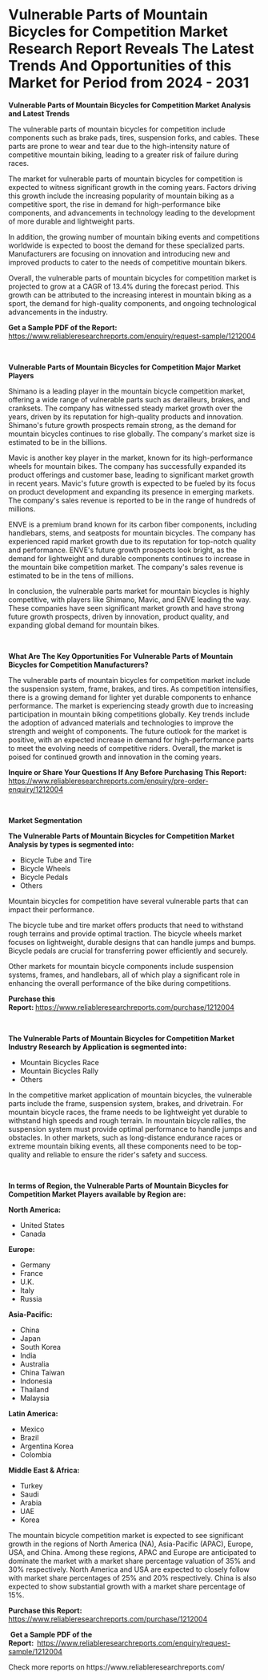 <p><h1>Vulnerable Parts of Mountain Bicycles for Competition Market Research Report Reveals The Latest Trends And Opportunities of this Market for Period from 2024 - 2031</h1></p><p><strong>Vulnerable Parts of Mountain Bicycles for Competition Market Analysis and Latest Trends</strong></p>
<p><p>The vulnerable parts of mountain bicycles for competition include components such as brake pads, tires, suspension forks, and cables. These parts are prone to wear and tear due to the high-intensity nature of competitive mountain biking, leading to a greater risk of failure during races.</p><p>The market for vulnerable parts of mountain bicycles for competition is expected to witness significant growth in the coming years. Factors driving this growth include the increasing popularity of mountain biking as a competitive sport, the rise in demand for high-performance bike components, and advancements in technology leading to the development of more durable and lightweight parts.</p><p>In addition, the growing number of mountain biking events and competitions worldwide is expected to boost the demand for these specialized parts. Manufacturers are focusing on innovation and introducing new and improved products to cater to the needs of competitive mountain bikers.</p><p>Overall, the vulnerable parts of mountain bicycles for competition market is projected to grow at a CAGR of 13.4% during the forecast period. This growth can be attributed to the increasing interest in mountain biking as a sport, the demand for high-quality components, and ongoing technological advancements in the industry.</p></p>
<p><strong>Get a Sample PDF of the Report:&nbsp;</strong> <a href="https://www.reliableresearchreports.com/enquiry/request-sample/1212004">https://www.reliableresearchreports.com/enquiry/request-sample/1212004</a></p>
<p>&nbsp;</p>
<p><strong>Vulnerable Parts of Mountain Bicycles for Competition Major Market Players</strong></p>
<p><p>Shimano is a leading player in the mountain bicycle competition market, offering a wide range of vulnerable parts such as derailleurs, brakes, and cranksets. The company has witnessed steady market growth over the years, driven by its reputation for high-quality products and innovation. Shimano's future growth prospects remain strong, as the demand for mountain bicycles continues to rise globally. The company's market size is estimated to be in the billions.</p><p>Mavic is another key player in the market, known for its high-performance wheels for mountain bikes. The company has successfully expanded its product offerings and customer base, leading to significant market growth in recent years. Mavic's future growth is expected to be fueled by its focus on product development and expanding its presence in emerging markets. The company's sales revenue is reported to be in the range of hundreds of millions.</p><p>ENVE is a premium brand known for its carbon fiber components, including handlebars, stems, and seatposts for mountain bicycles. The company has experienced rapid market growth due to its reputation for top-notch quality and performance. ENVE's future growth prospects look bright, as the demand for lightweight and durable components continues to increase in the mountain bike competition market. The company's sales revenue is estimated to be in the tens of millions.</p><p>In conclusion, the vulnerable parts market for mountain bicycles is highly competitive, with players like Shimano, Mavic, and ENVE leading the way. These companies have seen significant market growth and have strong future growth prospects, driven by innovation, product quality, and expanding global demand for mountain bikes.</p></p>
<p>&nbsp;</p>
<p><strong>What Are The Key Opportunities For Vulnerable Parts of Mountain Bicycles for Competition Manufacturers?</strong></p>
<p><p>The vulnerable parts of mountain bicycles for competition market include the suspension system, frame, brakes, and tires. As competition intensifies, there is a growing demand for lighter yet durable components to enhance performance. The market is experiencing steady growth due to increasing participation in mountain biking competitions globally. Key trends include the adoption of advanced materials and technologies to improve the strength and weight of components. The future outlook for the market is positive, with an expected increase in demand for high-performance parts to meet the evolving needs of competitive riders. Overall, the market is poised for continued growth and innovation in the coming years.</p></p>
<p><strong>Inquire or Share Your Questions If Any Before Purchasing This Report:</strong> <a href="https://www.reliableresearchreports.com/enquiry/pre-order-enquiry/1212004">https://www.reliableresearchreports.com/enquiry/pre-order-enquiry/1212004</a></p>
<p>&nbsp;</p>
<p><strong>Market Segmentation</strong></p>
<p><strong>The Vulnerable Parts of Mountain Bicycles for Competition Market Analysis by types is segmented into:</strong></p>
<p><ul><li>Bicycle Tube and Tire</li><li>Bicycle Wheels</li><li>Bicycle Pedals</li><li>Others</li></ul></p>
<p><p>Mountain bicycles for competition have several vulnerable parts that can impact their performance. </p><p>The bicycle tube and tire market offers products that need to withstand rough terrains and provide optimal traction. The bicycle wheels market focuses on lightweight, durable designs that can handle jumps and bumps. Bicycle pedals are crucial for transferring power efficiently and securely. </p><p>Other markets for mountain bicycle components include suspension systems, frames, and handlebars, all of which play a significant role in enhancing the overall performance of the bike during competitions.</p></p>
<p><strong>Purchase this Report:&nbsp;</strong><a href="https://www.reliableresearchreports.com/purchase/1212004">https://www.reliableresearchreports.com/purchase/1212004</a></p>
<p>&nbsp;</p>
<p><strong>The Vulnerable Parts of Mountain Bicycles for Competition Market Industry Research by Application is segmented into:</strong></p>
<p><ul><li>Mountain Bicycles Race</li><li>Mountain Bicycles Rally</li><li>Others</li></ul></p>
<p><p>In the competitive market application of mountain bicycles, the vulnerable parts include the frame, suspension system, brakes, and drivetrain. For mountain bicycle races, the frame needs to be lightweight yet durable to withstand high speeds and rough terrain. In mountain bicycle rallies, the suspension system must provide optimal performance to handle jumps and obstacles. In other markets, such as long-distance endurance races or extreme mountain biking events, all these components need to be top-quality and reliable to ensure the rider's safety and success.</p></p>
<p>&nbsp;</p>
<p><strong>In terms of Region, the Vulnerable Parts of Mountain Bicycles for Competition Market Players available by Region are:</strong></p>
<p>
    <p> <strong> North America: </strong>
        <ul>
            <li>United States</li>
            <li>Canada</li>
        </ul>
        </p> 
    <p> <strong> Europe: </strong>
        <ul>
            <li>Germany</li>
            <li>France</li>
            <li>U.K.</li>
            <li>Italy</li>
            <li>Russia</li>
        </ul>
        </p> 
    <p> <strong> Asia-Pacific: </strong>
        <ul>
            <li>China</li>
            <li>Japan</li>
            <li>South Korea</li>
            <li>India</li>
            <li>Australia</li>
            <li>China Taiwan</li>
            <li>Indonesia</li>
            <li>Thailand</li>
            <li>Malaysia</li>
        </ul>
        </p> 
    <p> <strong> Latin America: </strong>
        <ul>
            <li>Mexico</li>
            <li>Brazil</li>
            <li>Argentina Korea</li>
            <li>Colombia</li>
        </ul>
        </p> 
    <p> <strong> Middle East & Africa: </strong>
        <ul>
            <li>Turkey</li>
            <li>Saudi</li>
            <li>Arabia</li>
            <li>UAE</li>
            <li>Korea</li>
        </ul>
    </p>
    </p>
<p><p>The mountain bicycle competition market is expected to see significant growth in the regions of North America (NA), Asia-Pacific (APAC), Europe, USA, and China. Among these regions, APAC and Europe are anticipated to dominate the market with a market share percentage valuation of 35% and 30% respectively. North America and USA are expected to closely follow with market share percentages of 25% and 20% respectively. China is also expected to show substantial growth with a market share percentage of 15%.</p></p>
<p><strong>Purchase this Report: </strong><a href="https://www.reliableresearchreports.com/purchase/1212004">https://www.reliableresearchreports.com/purchase/1212004</a></p>
<p>&nbsp;<strong>Get a Sample PDF of the Report:&nbsp;&nbsp;</strong><a href="https://www.reliableresearchreports.com/enquiry/request-sample/1212004">https://www.reliableresearchreports.com/enquiry/request-sample/1212004</a></p>
<p><strong></strong></p>
<p>Check more reports on https://www.reliableresearchreports.com/</p>
